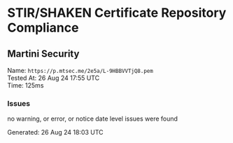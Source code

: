 # STIR/SHAKEN Certificate Repository Compliance

## Martini Security

Name: `https://p.mtsec.me/2e5a/L-9HBBVVTjQ8.pem`\
Tested At: 26 Aug 24 17:55 UTC\
Time: 125ms

### Issues

no warning, or error, or notice date level issues were found

Generated: 26 Aug 24 18:03 UTC